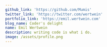 ```yaml
---
github_link: 'https://github.com/Mumis'
twitter_link: 'https://twitter.com/wertwein'
portfolio_link: 'https://emil.wertwein.com'
blog_name: Coder's delight
name: Emil Wertwein
description: writing code is what i do.
image: /assets/profile.png
---
```


